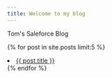 ```yaml
---
title: Welcome to my blog
---
```

Tom's Saleforce Blog

{% for post in site.posts limit:5 %}  
  <li><a href="{{ BASE_PATH }}{{ post.url }}">{{ post.title }}</a></li>  
{% endfor %}  